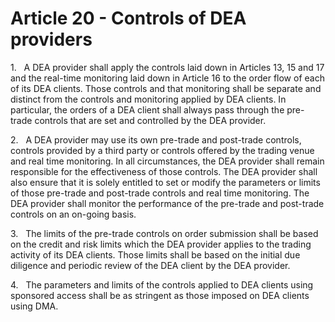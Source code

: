 # Article 20 - Controls of DEA providers


1.   A DEA provider shall apply the controls laid down in Articles 13, 15 and 17 and the real-time monitoring laid down in Article 16 to the order flow of each of its DEA clients. Those controls and that monitoring shall be separate and distinct from the controls and monitoring applied by DEA clients. In particular, the orders of a DEA client shall always pass through the pre-trade controls that are set and controlled by the DEA provider.

2.   A DEA provider may use its own pre-trade and post-trade controls, controls provided by a third party or controls offered by the trading venue and real time monitoring. In all circumstances, the DEA provider shall remain responsible for the effectiveness of those controls. The DEA provider shall also ensure that it is solely entitled to set or modify the parameters or limits of those pre-trade and post-trade controls and real time monitoring. The DEA provider shall monitor the performance of the pre-trade and post-trade controls on an on-going basis.

3.   The limits of the pre-trade controls on order submission shall be based on the credit and risk limits which the DEA provider applies to the trading activity of its DEA clients. Those limits shall be based on the initial due diligence and periodic review of the DEA client by the DEA provider.

4.   The parameters and limits of the controls applied to DEA clients using sponsored access shall be as stringent as those imposed on DEA clients using DMA.
